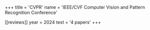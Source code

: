 +++
title = 'CVPR'
name = 'IEEE/CVF Computer Vision and Pattern Recognition Conference'

[[reviews]]
year = 2024
text = '4 papers'
+++